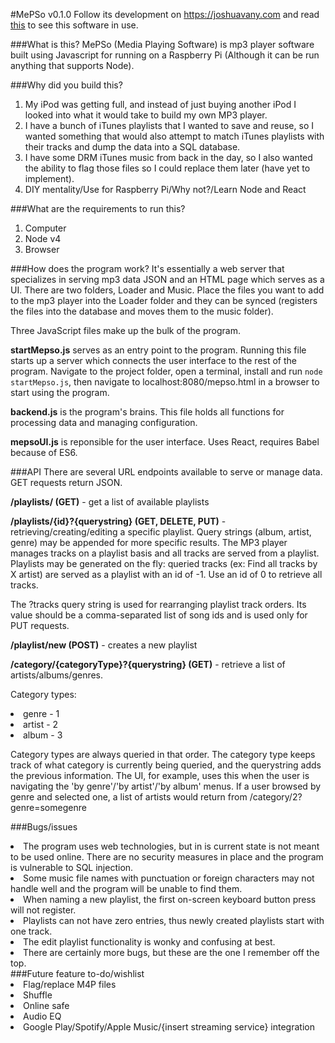 #MePSo v0.1.0
Follow its development on https://joshuavany.com and read [this](https://joshuavany.com/2016/02/07/assembling-the-player/) to see this software in use.

###What is this?
MePSo (Media Playing Software) is mp3 player software built using Javascript for running on a Raspberry Pi (Although it can be run anything that supports Node).

###Why did you build this?
1. My iPod was getting full, and instead of just buying another iPod I looked into what it would take to build my own MP3 player.
2. I have a bunch of iTunes playlists that I wanted to save and reuse, so I wanted something that would also attempt to match iTunes playlists with their tracks and dump the data into a SQL database.
3. I have some DRM iTunes music from back in the day, so I also wanted the ability to flag those files so I could replace them later (have yet to implement).  
4. DIY mentality/Use for Raspberry Pi/Why not?/Learn Node and React

###What are the requirements to run this?
1. Computer
2. Node v4
3. Browser

###How does the program work?
It's essentially a web server that specializes in serving mp3 data JSON and an HTML page which serves as a UI. There are two folders, Loader and Music. Place the files you want to add to the mp3 player into the Loader folder and they can be synced (registers the files into the database and moves them to the music folder).

Three JavaScript files make up the bulk of the program.

**startMepso.js** serves as an entry point to the program. Running this file starts up a server which connects the user interface to the rest of the program.
Navigate to the project folder, open a terminal, install and run <code>node startMepso.js</code>, then navigate to localhost:8080/mepso.html in a browser to start using the program.

**backend.js** is the program's brains. This file holds all functions for processing data and managing configuration.

**mepsoUI.js** is reponsible for the user interface. Uses React, requires Babel because of ES6.


###API
There are several URL endpoints available to serve or manage data. GET requests return JSON.

**/playlists/ (GET)** - get a list of available playlists

**/playlists/{id}?{querystring} (GET, DELETE, PUT)** - retrieving/creating/editing a specific playlist. Query strings (album, artist, genre) may be appended for more specific results. The MP3 player manages tracks on a playlist basis and all tracks are served from a playlist. Playlists may be generated on the fly: queried tracks (ex: Find all tracks by X artist) are served as a playlist with an id of -1. Use an id of 0 to retrieve all tracks.

The ?tracks query string is used for rearranging playlist track orders. Its value should be a comma-separated list of song ids and is used only for PUT requests.

**/playlist/new (POST)** - creates a new playlist

**/category/{categoryType}?{querystring} (GET)** - retrieve a list of artists/albums/genres.

Category types:
<li>genre - 1</li>
<li>artist - 2</li>
<li>album - 3</li>

Category types are always queried in that order. The category type keeps track of what category is currently being queried, and the querystring adds the previous information.
The UI, for example, uses this when the user is navigating the 'by genre'/'by artist'/'by album' menus.
If a user browsed by genre and selected one, a list of artists would return from /category/2?genre=somegenre



###Bugs/issues
<li>The program uses web technologies, but in is current state is not meant to be used online. There are no security measures in place and the program is vulnerable to SQL injection.</li>
<li>Some music file names with punctuation or foreign characters may not handle well and the program will be unable to find them.</li>
<li>When naming a new playlist, the first on-screen keyboard button press will not register.</li>
<li>Playlists can not have zero entries, thus newly created playlists start with one track.</li>
<li>The edit playlist functionality is wonky and confusing at best.</li>
<li>There are certainly more bugs, but these are the one I remember off the top.</li>
###Future feature to-do/wishlist
<li>Flag/replace M4P files</li>
<li>Shuffle</li>
<li>Online safe</li>
<li>Audio EQ</li>
<li>Google Play/Spotify/Apple Music/{insert streaming service} integration</li>
